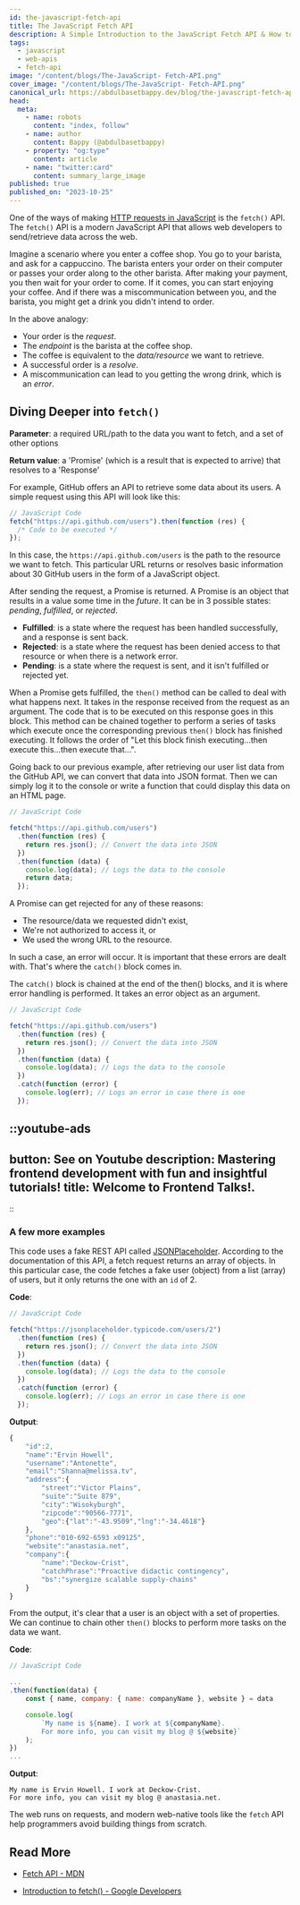 ```yaml
---
id: the-javascript-fetch-api
title: The JavaScript Fetch API
description: A Simple Introduction to the JavaScript Fetch API & How to Work with it.
tags:
  - javascript
  - web-apis
  - fetch-api
image: "/content/blogs/The-JavaScript- Fetch-API.png"
cover_image: "/content/blogs/The-JavaScript- Fetch-API.png"
canonical_url: https://abdulbasetbappy.dev/blog/the-javascript-fetch-api
head:
  meta:
    - name: robots
      content: "index, follow"
    - name: author
      content: Bappy (@abdulbasetbappy)
    - property: "og:type"
      content: article
    - name: "twitter:card"
      content: summary_large_image
published: true
published_on: "2023-10-25"
---
```


One of the ways of making [HTTP requests in JavaScript](https://minch.dev/blog/http-requests-in-javascript) is the `fetch()` API. The `fetch()` API is a modern JavaScript API that allows web developers to send/retrieve data across the web.

Imagine a scenario where you enter a coffee shop. You go to your barista, and ask for a cappuccino. The barista enters your order on their computer or passes your order along to the other barista. After making your payment, you then wait for your order to come. If it comes, you can start enjoying your coffee. And if there was a miscommunication between you, and the barista, you might get a drink you didn't intend to order.

In the above analogy:

- Your order is the _request_.
- The _endpoint_ is the barista at the coffee shop.
- The coffee is equivalent to the _data/resource_ we want to retrieve.
- A successful order is a _resolve_.
- A miscommunication can lead to you getting the wrong drink, which is an _error_.



## Diving Deeper into `fetch()`

**Parameter**: a required URL/path to the data you want to fetch, and a set of other options

**Return value**: a 'Promise' (which is a result that is expected to arrive) that resolves to a 'Response'

For example, GitHub offers an API to retrieve some data about its users. A simple request using this API will look like this:

```javascript
// JavaScript Code
fetch("https://api.github.com/users").then(function (res) {
  /* Code to be executed */
});
```

In this case, the `https://api.github.com/users` is the path to the resource we want to fetch. This particular URL returns or resolves basic information about 30 GitHub users in the form of a JavaScript object.

After sending the request, a Promise is returned. A Promise is an object that results in a value some time in the _future_. It can be in 3 possible states: _pending_, _fulfilled_, or _rejected_.

- **Fulfilled**: is a state where the request has been handled successfully, and a response is sent back.
- **Rejected**: is a state where the request has been denied access to that resource or when there is a network error.
- **Pending**: is a state where the request is sent, and it isn't fulfilled or rejected yet.

When a Promise gets fulfilled, the `then()` method can be called to deal with what happens next. It takes in the response received from the request as an argument. The code that is to be executed on this response goes in this block. This method can be chained together to perform a series of tasks which execute once the corresponding previous `then()` block has finished executing. It follows the order of "Let this block finish executing...then execute this...then execute that...".

Going back to our previous example, after retrieving our user list data from the GitHub API, we can convert that data into JSON format. Then we can simply log it to the console or write a function that could display this data on an HTML page.

```javascript
// JavaScript Code

fetch("https://api.github.com/users")
  .then(function (res) {
    return res.json(); // Convert the data into JSON
  })
  .then(function (data) {
    console.log(data); // Logs the data to the console
    return data;
  });
```

A Promise can get rejected for any of these reasons:

- The resource/data we requested didn't exist,
- We're not authorized to access it, or
- We used the wrong URL to the resource.

In such a case, an error will occur. It is important that these errors are dealt with. That's where the `catch()` block comes in.

The `catch()` block is chained at the end of the then() blocks, and it is where error handling is performed. It takes an error object as an argument.

```javascript
// JavaScript Code

fetch("https://api.github.com/users")
  .then(function (res) {
    return res.json(); // Convert the data into JSON
  })
  .then(function (data) {
    console.log(data); // Logs the data to the console
  })
  .catch(function (error) {
    console.log(err); // Logs an error in case there is one
  });
```

::youtube-ads
---
button: See on Youtube
description: Mastering frontend development with fun and insightful tutorials!
title: Welcome to Frontend Talks!.
---
::


### A few more examples

This code uses a fake REST API called [JSONPlaceholder](https://jsonplaceholder.typicode.com/). According to the documentation of this API, a fetch request returns an array of objects. In this particular case, the code fetches a fake user (object) from a list (array) of users, but it only returns the one with an `id` of 2.

**Code**:

```javascript
// JavaScript Code

fetch("https://jsonplaceholder.typicode.com/users/2")
  .then(function (res) {
    return res.json(); // Convert the data into JSON
  })
  .then(function (data) {
    console.log(data); // Logs the data to the console
  })
  .catch(function (error) {
    console.log(err); // Logs an error in case there is one
  });
```

**Output**:

```javascript
{
    "id":2,
    "name":"Ervin Howell",
    "username":"Antonette",
    "email":"Shanna@melissa.tv",
    "address":{
        "street":"Victor Plains",
        "suite":"Suite 879",
        "city":"Wisokyburgh",
        "zipcode":"90566-7771",
        "geo":{"lat":"-43.9509","lng":"-34.4618"}
    },
    "phone":"010-692-6593 x09125",
    "website":"anastasia.net",
    "company":{
        "name":"Deckow-Crist",
        "catchPhrase":"Proactive didactic contingency",
        "bs":"synergize scalable supply-chains"
    }
}
```

From the output, it's clear that a user is an object with a set of properties. We can continue to chain other `then()` blocks to perform more tasks on the data we want.

**Code**:

```javascript
// JavaScript Code

...
.then(function(data) {
    const { name, company: { name: companyName }, website } = data

    console.log(
        `My name is ${name}. I work at ${companyName}.
        For more info, you can visit my blog @ ${website}`
    );
})
...
```

**Output**:

```
My name is Ervin Howell. I work at Deckow-Crist.
For more info, you can visit my blog @ anastasia.net.
```

The web runs on requests, and modern web-native tools like the `fetch` API help programmers avoid building things from scratch.

## Read More

- [Fetch API - MDN](https://developer.mozilla.org/en-US/docs/Web/API/Fetch_API)

- [Introduction to fetch() - Google Developers](https://developers.google.com/web/updates/2015/03/introduction-to-fetch)
